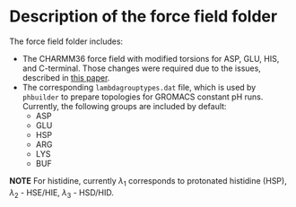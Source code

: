 # Description of the force field folder

The force field folder includes:
- The CHARMM36 force field with modified torsions for ASP, GLU, HIS, and C-terminal. Those changes were required due to the issues, described in [this paper](https://doi.org/10.1021/acs.jctc.2c00517).
- The corresponding `lambdagrouptypes.dat` file, which is used by `phbuilder` to prepare topologies for GROMACS constant pH runs. Currently, the following groups are included by default:
    - ASP
    - GLU
    - HSP
    - ARG
    - LYS
    - BUF

**NOTE** For histidine, currently $\lambda_1$ corresponds to protonated histidine (HSP), $\lambda_2$ - HSE/HIE, $\lambda_3$ - HSD/HID.


